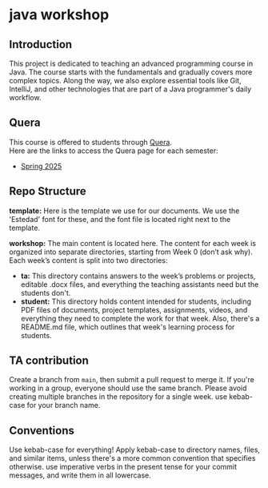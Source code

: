 # java workshop

## Introduction

This project is dedicated to teaching an advanced programming course in Java. The course starts with the fundamentals 
and gradually covers more complex topics. Along the way, we also explore essential tools like Git, IntelliJ, and other 
technologies that are part of a Java programmer's daily workflow.

## Quera

This course is offered to students through [Quera](https://quera.org).  
Here are the links to access the Quera page for each semester:

- [Spring 2025](https://quera.org/course/add_to_course/course/20556/)

## Repo Structure

**template:** Here is the template we use for our documents. We use the 'Estedad' font for these, 
and the font file is located right next to the template.

**workshop:** The main content is located here. The content for each week is organized into separate directories, 
starting from Week 0 (don’t ask why). Each week’s content is split into two directories:
- **ta:** This directory contains answers to the week’s problems or projects, editable .docx files, and everything 
the teaching assistants need but the students don't.
- **student:** This directory holds content intended for students, including PDF files of documents, project templates, 
assignments, videos, and everything they need to complete the work for that week. Also, there's a README.md file,
which outlines that week's learning process for students.

## TA contribution

Create a branch from `main`, then submit a pull request to merge it. If you're working in a group, everyone should use 
the same branch. Please avoid creating multiple branches in the repository for a single week. use kebab-case for your 
branch name.

## Conventions

Use kebab-case for everything! Apply kebab-case to directory names, files, and similar items, unless there's a more 
common convention that specifies otherwise. use imperative verbs in the present tense for your commit messages, and 
write them in all lowercase.